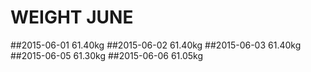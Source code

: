 # WEIGHT JUNE
##2015-06-01    61.40kg
##2015-06-02    61.40kg
##2015-06-03    61.40kg
##2015-06-05    61.30kg
##2015-06-06    61.05kg
